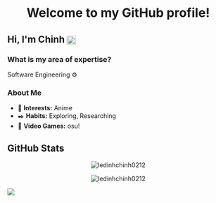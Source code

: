 <h1 align="center">Welcome to my GitHub profile!</h1>

## Hi, I'm Chinh <a href="#"><img src="https://i.imgur.com/LATSmAA.png" style="width: 1em; transform: translateY(25%);" /></a>

### What is my area of expertise?
Software Engineering ⚙️

### About Me
- 🌺 **Interests:** Anime
- ✒️ **Habits:** Exploring, Researching
- 🎎 **Video Games:** osu!

## GitHub Stats
<p align="center">
  <img src="https://github-readme-stats.vercel.app/api/top-langs?username=ledinhchinh0212&show_icons=true&locale=en&layout=compact" alt="ledinhchinh0212" />
</p>

<p align="center">
  <img src="https://github-readme-streak-stats.herokuapp.com/?user=ledinhchinh0212" alt="ledinhchinh0212" />
</p>

<a href="#">
  <img src="[http://github-profile-summary-cards.vercel.app/api/cards/profile-details?username=ledinhchinh0212&theme=buefy](https://github-readme-stats.vercel.app/api/top-langs/?username=ledinhchinh0212&theme=city_light&hide_border=false&include_all_commits=false&count_private=false&layout=compact)" />
</a>
